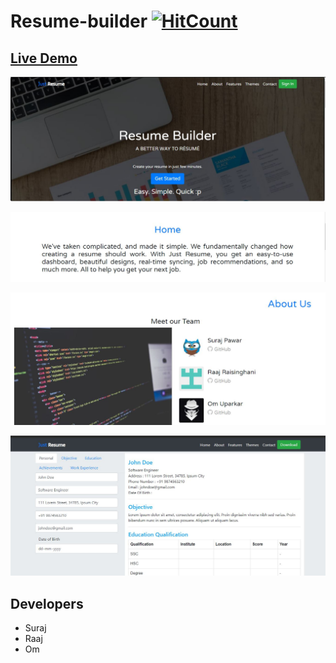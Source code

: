 # Resume-builder  [![HitCount](http://hits.dwyl.io/ssp4all/Just-Resume.svg)](http://hits.dwyl.io/ssp4all/Just-Resume)


## [Live Demo](https://www.youtube.com/watch?v=7olYCzeObVk) 

![Home](img/home.jpg)

![Home](img/next.jpg)

![Home](img/team.jpg)

![Home](img/resume.jpg)

## Developers
- Suraj 
- Raaj
- Om
